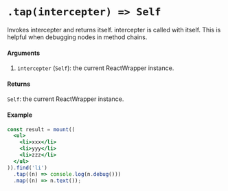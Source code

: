 # `.tap(intercepter) => Self`

Invokes intercepter and returns itself. intercepter is called with itself.
This is helpful when debugging nodes in method chains.

#### Arguments

1. `intercepter` (`Self`): the current ReactWrapper instance.



#### Returns

`Self`: the current ReactWrapper instance.



#### Example


```jsx
const result = mount((
  <ul>
    <li>xxx</li>
    <li>yyy</li>
    <li>zzz</li>
  </ul>
)).find('li')
  .tap((n) => console.log(n.debug()))
  .map((n) => n.text());
```
